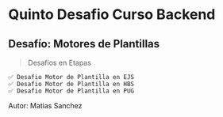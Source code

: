# Quinto Desafio Curso Backend

## Desafío: Motores de Plantillas

> Desafios en Etapas

```
✅ Desafio Motor de Plantilla en EJS
✅ Desafio Motor de Plantilla en HBS
✅ Desafio Motor de Plantilla en PUG
```

Autor: Matias Sanchez
